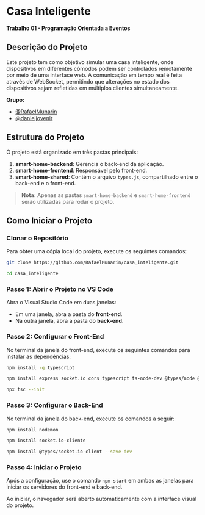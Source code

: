 # Casa Inteligente
**Trabalho 01 - Programação Orientada a Eventos**

## Descrição do Projeto
Este projeto tem como objetivo simular uma casa inteligente, onde dispositivos em diferentes cômodos podem ser controlados remotamente por meio de uma interface web. A comunicação em tempo real é feita através de WebSocket, permitindo que alterações no estado dos dispositivos sejam refletidas em múltiplos clientes simultaneamente.

**Grupo:**  
- [@RafaelMunarin](https://github.com/RafaelMunarin)
- [@danieljovenir](https://github.com/danieljovenir)

## Estrutura do Projeto
O projeto está organizado em três pastas principais:
1. **smart-home-backend**: Gerencia o back-end da aplicação.
2. **smart-home-frontend**: Responsável pelo front-end.
3. **smart-home-shared**: Contém o arquivo `types.js`, compartilhado entre o back-end e o front-end.

> **Nota:** Apenas as pastas `smart-home-backend` e `smart-home-frontend` serão utilizadas para rodar o projeto.

## Como Iniciar o Projeto

### Clonar o Repositório
Para obter uma cópia local do projeto, execute os seguintes comandos:

```bash
git clone https://github.com/RafaelMunarin/casa_inteligente.git
```
```bash
cd casa_inteligente
```

### Passo 1: Abrir o Projeto no VS Code
Abra o Visual Studio Code em duas janelas:
- Em uma janela, abra a pasta do **front-end**.
- Na outra janela, abra a pasta do **back-end**.

### Passo 2: Configurar o Front-End
No terminal da janela do front-end, execute os seguintes comandos para instalar as dependências:

```bash
npm install -g typescript
```
```bash
npm install express socket.io cors typescript ts-node-dev @types/node @types/express @types/socket.io
```
```bash
npx tsc --init
```

### Passo 3: Configurar o Back-End
No terminal da janela do back-end, execute os comandos a seguir:

```bash
npm install nodemon
```
```bash
npm install socket.io-cliente
```
```bash
npm install @types/socket.io-client --save-dev
```

### Passo 4: Iniciar o Projeto
Após a configuração, use o comando `npm start` em ambas as janelas para iniciar os servidores do front-end e back-end.

Ao iniciar, o navegador será aberto automaticamente com a interface visual do projeto.